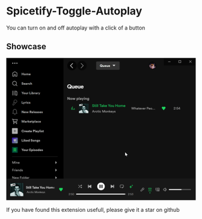 # Spicetify-Toggle-Autoplay
You can turn on and off autoplay with a click of a button
## Showcase
![Preview](./showcase.gif)

If you have found this extension usefull, please give it a star on github

